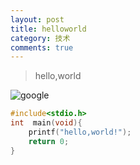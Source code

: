 ```yaml
---
layout: post
title: helloworld
category: 技术
comments: true
---
```


>hello,world


![google](https://www.google.com/images/branding/googlelogo/2x/googlelogo_color_272x92dp.png)


```cpp
#include<stdio.h>
int  main(void){
	printf("hello,world!");
	return 0;
}
```